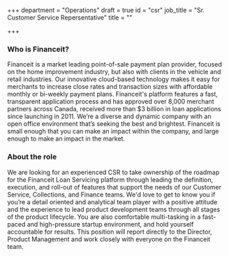 +++
department = "Operations"
draft = true
id = "csr"
job_title = "Sr. Customer Service Repersentative"
title = ""

+++
### Who is Financeit?

Financeit is a market leading point-of-sale payment plan provider, focused on the home improvement industry, but also with clients in the vehicle and retail industries. Our innovative cloud-based technology makes it easy for merchants to increase close rates and transaction sizes with affordable monthly or bi-weekly payment plans. Financeit's platform features a fast, transparent application process and has approved over 8,000 merchant partners across Canada, received more than $3 billion in loan applications since launching in 2011. We’re a diverse and dynamic company with an open office environment that’s seeking the best and brightest. Financeit is small enough that you can make an impact within the company, and large enough to make an impact in the market.

### About the role

We are looking for an experienced CSR to take ownership of the roadmap for the Financeit Loan Servicing platform through leading the definition, execution, and roll-out of features that support the needs of our Customer Service, Collections, and Finance teams. We'd love to get to know you if you’re a detail oriented and analytical team player with a positive attitude and the experience to lead product development teams through all stages of the product lifecycle. You are also comfortable multi-tasking in a fast-paced and high-pressure startup environment, and hold yourself accountable for results. This position will report directly to the Director, Product Management and work closely with everyone on the Financeit team.